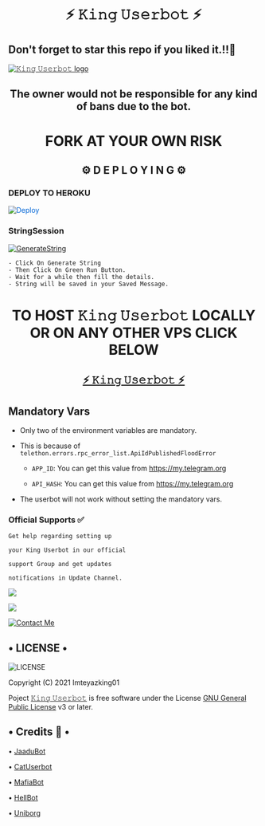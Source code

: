 <h1 align="center">⚡ 𝙺𝚒𝚗𝚐 𝚄𝚜𝚎𝚛𝚋𝚘𝚝  ⚡</h1>


<h2>Don't forget to star this repo if you liked it.!!💝</h2>

[![𝙺𝚒𝚗𝚐 𝚄𝚜𝚎𝚛𝚋𝚘𝚝 logo](https://telegra.ph/file/cc41bf154b1481f859b97.jpg)](https://t.me/AuraXUserbot)

<h2 align="center">The owner would not be responsible for any kind of bans due to the bot.</h2>

<h1 align="center">FORK AT YOUR OWN RISK</h1>

<h2 align="center">⚙️ D E P L O Y I N G ⚙️</h2>


<h3> DEPLOY TO HEROKU </h3>

<a href="https://dashboard.heroku.com/new?button-url=https://github.com/Imteyazking01/King_UserBot&template=https://github.com/Imteyazking01/King_UserBot" rel="nofollow" style="background-color: initial; box-sizing: border-box; color: #0366d6; text-decoration-line: none;"><img alt="Deploy" data-canonical-src="https://www.herokucdn.com/deploy/button.svg" src="https://camo.githubusercontent.com/83b0e95b38892b49184e07ad572c94c8038323fb/68747470733a2f2f7777772e6865726f6b7563646e2e636f6d2f6465706c6f792f627574746f6e2e737667" style="border-style: none; box-sizing: initial; max-width: 100%;" /></a></div>
</a>

<h3> StringSession </h3>


[![GenerateString](https://img.shields.io/badge/repl.it-generateString-yellowgreen)](https://replit.com/@iisgaurav/AuraXBot#main.py) 

    - Click On Generate String
    - Then Click On Green Run Button.
    - Wait for a while then fill the details.
    - String will be saved in your Saved Message.


<h1 align="center">TO HOST  𝙺𝚒𝚗𝚐 𝚄𝚜𝚎𝚛𝚋𝚘𝚝 LOCALLY OR ON ANY OTHER VPS CLICK BELOW</h1>

<h2 align="center"> <a href="https://github.com/Imteyazking01/King_UserBot">⚡ 𝙺𝚒𝚗𝚐 𝚄𝚜𝚎𝚛𝚋𝚘𝚝 ⚡</a></h2>

## Mandatory Vars

- Only two of the environment variables are mandatory.

- This is because of `telethon.errors.rpc_error_list.ApiIdPublishedFloodError`

    - `APP_ID`:   You can get this value from https://my.telegram.org

    - `API_HASH`:   You can get this value from https://my.telegram.org

- The userbot will not work without setting the mandatory vars.


### Official Supports ✅ 


```
Get help regarding setting up 

your 𝙺𝚒𝚗𝚐 𝚄𝚜𝚎𝚛𝚋𝚘𝚝 in our official 

support Group and get updates

notifications in Update Channel.
```

<a href="https://t.me/King_fighter_Bot_support"><img src="https://img.shields.io/badge/Join-Support%20Channel-red.svg?style=for-the-badge&logo=Telegram"></a>

<a href="https://t.me/AuraXSupport"><img src="https://img.shields.io/badge/Join-Support%20Group-blue.svg?style=for-the-badge&logo=Telegram"></a>


[![Contact Me](https://img.shields.io/badge/Telegram-Contact%20Me-informational)](https://t.me/AuraXOwner)



<h2> • LICENSE • </h2>

![LICENSE](https://www.gnu.org/graphics/gplv3-or-later.png)

Copyright (C) 2021 Imteyazking01

Poject [𝙺𝚒𝚗𝚐 𝚄𝚜𝚎𝚛𝚋𝚘𝚝](https://github.com/Imteyazking01/King_UserBot) is free software under the License [GNU General Public License](https://www.gnu.org/licenses/gpl-3.0.html) v3 or later.




  <h2> • Credits 🏅 • </h2>

• [JaaduBot](https://github.com/Amberyt/JaaduBot)

• [CatUserbot](https://github.com/sandy1709/catuserbot)

• [MafiaBot](https://github.com/H1M4N5HU0P/MAFIA-BOT)

• [HellBot](https://github.com/Hellboy-OP/hellbot)

• [Uniborg](https://github.com/spechide/uniborg)



